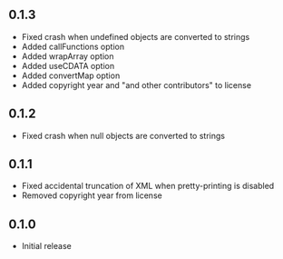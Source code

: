 ## 0.1.3 ##

* Fixed crash when undefined objects are converted to strings
* Added callFunctions option
* Added wrapArray option
* Added useCDATA option
* Added convertMap option
* Added copyright year and "and other contributors" to license

## 0.1.2 ##

* Fixed crash when null objects are converted to strings

## 0.1.1 ##

* Fixed accidental truncation of XML when pretty-printing is disabled
* Removed copyright year from license

## 0.1.0 ##

* Initial release